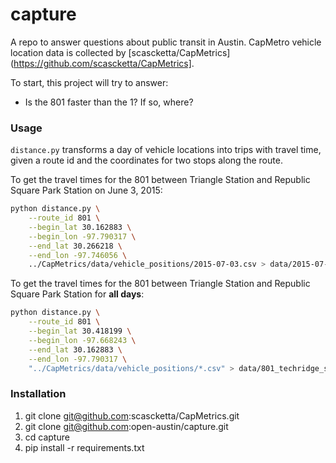 # capture

A repo to answer questions about public transit in Austin. CapMetro vehicle location data is collected by [scascketta/CapMetrics](https://github.com/scascketta/CapMetrics].

To start, this project will try to answer:

- Is the 801 faster than the 1? If so, where?

### Usage

`distance.py` transforms a day of vehicle locations into trips with travel time, given a route id and the coordinates for two stops along the route.

To get the travel times for the 801 between Triangle Station and Republic Square Park Station on June 3, 2015:

```sh
python distance.py \
    --route_id 801 \
    --begin_lat 30.162883 \
    --begin_lon -97.790317 \
    --end_lat 30.266218 \
    --end_lon -97.746056 \
    ../CapMetrics/data/vehicle_positions/2015-07-03.csv > data/2015-07-03-801_triangle_republic.csv
```

To get the travel times for the 801 between Triangle Station and Republic Square Park Station for **all days**:

```sh
python distance.py \
    --route_id 801 \
    --begin_lat 30.418199 \
    --begin_lon -97.668243 \
    --end_lat 30.162883 \
    --end_lon -97.790317 \
    "../CapMetrics/data/vehicle_positions/*.csv" > data/801_techridge_southpark.csv
```

### Installation

1. git clone git@github.com:scascketta/CapMetrics.git
2. git clone git@github.com:open-austin/capture.git
3. cd capture
4. pip install -r requirements.txt

